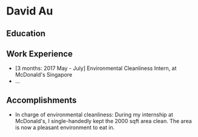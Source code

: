 # David Au

## Education

## Work Experience

* [3 months: 2017 May - July] Environmental Cleanliness Intern, at McDonald's Singapore
* ...

## Accomplishments

* In charge of environmental cleanliness: During my internship at McDonald's, I single-handedly kept the 2000 sqft area clean. The area is now a pleasant environment to eat in.